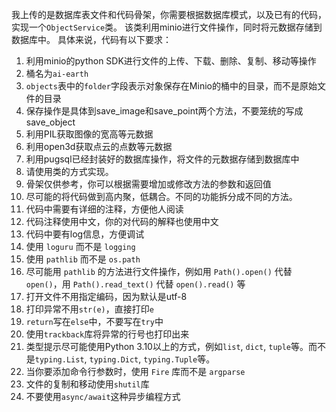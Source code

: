 我上传的是数据库表文件和代码骨架，你需要根据数据库模式，以及已有的代码，实现一个`ObjectService`类。
该类利用minio进行文件操作，同时将元数据存储到数据库中。
具体来说，代码有以下要求：

1. 利用minio的python SDK进行文件的上传、下载、删除、复制、移动等操作
2. 桶名为`ai-earth`
3. `objects`表中的`folder`字段表示对象保存在Minio的桶中的目录，而不是原始文件的目录
4. 保存操作是具体到save_image和save_point两个方法，不要笼统的写成save_object
5. 利用PIL获取图像的宽高等元数据
6. 利用open3d获取点云的点数等元数据
7. 利用pugsql已经封装好的数据库操作，将文件的元数据存储到数据库中
8. 请使用类的方式实现。
9.  骨架仅供参考，你可以根据需要增加或修改方法的参数和返回值
10. 尽可能的将代码做到高内聚，低耦合。不同的功能拆分成不同的方法。
11. 代码中需要有详细的注释，方便他人阅读
12. 代码注释使用中文，你的对代码的解释也使用中文
13. 代码中要有log信息，方便调试
14. 使用 `loguru` 而不是 `logging`
15. 使用 `pathlib` 而不是 `os.path`
16. 尽可能用 `pathlib` 的方法进行文件操作，例如用 `Path().open()` 代替 `open()`，用 `Path().read_text()` 代替 `open().read()` 等
17. 打开文件不用指定编码，因为默认是utf-8
18. 打印异常不用`str(e)`，直接打印`e`
19. `return`写在`else`中，不要写在`try`中
20. 使用`trackback`库将异常的行号也打印出来
21. 类型提示尽可能使用Python 3.10以上的方式，例如`list`, `dict`, `tuple`等。而不是`typing.List`, `typing.Dict`, `typing.Tuple`等。
22. 当你要添加命令行参数时，使用 `Fire` 库而不是 `argparse`
23. 文件的复制和移动使用`shutil`库
24. 不要使用`async/await`这种异步编程方式
